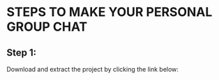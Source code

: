 # STEPS TO MAKE YOUR PERSONAL GROUP CHAT

## Step 1:
Download and extract the project by clicking the link below:



